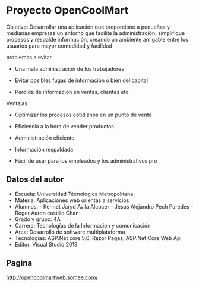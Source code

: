 # Proyecto OpenCoolMart

Objetivo: Desarrollar una aplicación que proporcione a pequeñas y medianas empresas un entorno que facilite la administración, simplifique procesos y respalde información, creando un ambiente amigable entre los usuarios para mayor comodidad y facilidad 


problemas a evitar 

- Una mala administración de los trabajadores  

- Evitar posibles fugas de información o bien del capital 

- Perdida de información en ventas, clientes etc. 

 

Ventajas 

- Optimizar los procesos cotidianos en un punto de venta  

- Eficiencia a la hora de vender productos 

- Administración eficiente 

- Información respaldada  

- Fácil de usar para los empleados y los administrativos pro 

## Datos del autor

- Escuela: Universidad Técnologica Metropolitana
- Materia: Aplicaciones web orientas a servicios
- Alumnos: - Kennet Jaryd Avila Alcocer 
           - Jesus Alejandro Pech Paredes
           - Roger Aaron castillo Chan
- Grado y grupo: 4A
- Carrera: Tecnologías de la Informacion y comunicación
- Area: Desarrollo de software multiplataforma
- Tecnologias: ASP.Net core 5.0, Razor Pages, ASP.Net Core Web Api
- Editor: Visual Studio 2019
 
## Pagina

http://opencoolmartweb.somee.com/
